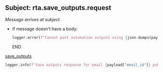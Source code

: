 ## Subject: rta.save_outputs.request

_Message arrives at subject_

* If message doesn't have a body:
  ```python
  logger.error(f"Cannot post automation outputs using {json.dumps(payload)}. JSON malformed")
  ```
  END

[save_outputs](../repositories/repair_ticket_repository/save_outputs.md)

```python
logger.info(f'Save outputs response for email {payload["email_id"]} published in event bus!')
```
